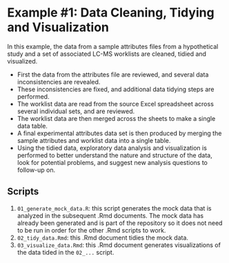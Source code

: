 # Example #1: Data Cleaning, Tidying and Visualization

In this example, the data from a sample attributes files from a hypothetical study and a set of associated LC-MS worklists are cleaned, tidied and visualized.

* First the data from the attributes file are reviewed, and several data inconsistencies are revealed.
* These inconsistencies are fixed, and additional data tidying steps are performed.
* The worklist data are read from the source Excel spreadsheet across several individual sets, and are reviewed.
* The worklist data are then merged across the sheets to make a single data table.
* A final experimental attributes data set is then produced by merging the sample attributes and worklist data into a single table.
* Using the tidied data, exploratory data analysis and visualization is performed to better understand the nature and structure of the data, look for potential problems, and suggest new analysis questions to follow-up on.

## Scripts
1. ```01_generate_mock_data.R```: this script generates the mock data that is analyzed in the subsequent .Rmd documents.  The mock data has already been generated and is part of the repository so it does not need to be run in order for the other .Rmd scripts to work.
2. ```02_tidy_data.Rmd```: this .Rmd document tidies the mock data.
3. ```03_visualize_data.Rmd```: this .Rmd document generates visualizations of the data tided in the ```02_...``` script.
